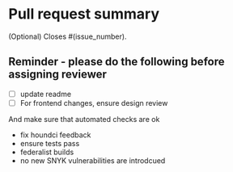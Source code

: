 # Pull request summary
<!-- What does this pr do>  -->

(Optional) Closes #(issue_number).
<!-- If you add a number it will automatically close the issue -->

## Reminder - please do the following before assigning reviewer

- [ ] update readme
- [ ] For frontend changes, ensure design review

And make sure that automated checks are ok

- fix houndci feedback
- ensure tests pass
- federalist builds
- no new SNYK vulnerabilities are introdcued

